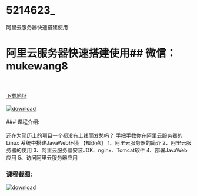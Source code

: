# 5214623_
阿里云服务器快速搭建使用
# 阿里云服务器快速搭建使用## 微信：mukewang8
<br/></br>[下载地址](http://www.36tz.cn/article/5214623 "下载地址")
<br/></br>[![download](http://36tz.cn/muke_img/2020_07_1-89.png "下载地址")](http://www.36tz.cn/article/5214623 "下载地址")
<br/></br>### 课程介绍:<br/></br>还在为简历上的项目一个都没有上线而发愁吗？
手把手教你在阿里云服务器的Linux 系统中搭建JavaWeb环境
【知识点】
1、阿里云服务器的简介
2、阿里云服务器的使用
3、阿里云服务器安装JDK、nginx、Tomcat软件
4、部署JavaWeb应用
5、访问阿里云服务器应用

### 课程截图:
[![download](http://36tz.cn/muke_img/2020_07_2-89.png "下载地址")](http://www.36tz.cn/article/5214623 "下载地址")
